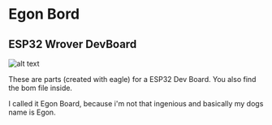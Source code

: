 # Egon Bord
## ESP32 Wrover DevBoard

![alt text](https://raw.githubusercontent.com/Staubgeborener/-Egon-Board-ESP32-Wrover-Dev-Board-/master/media/egonboard.png "Logo")

These are parts (created with eagle) for a ESP32 Dev Board. You also find the bom file inside.

I called it Egon Board, because i'm not that ingenious and basically my dogs name is Egon.

